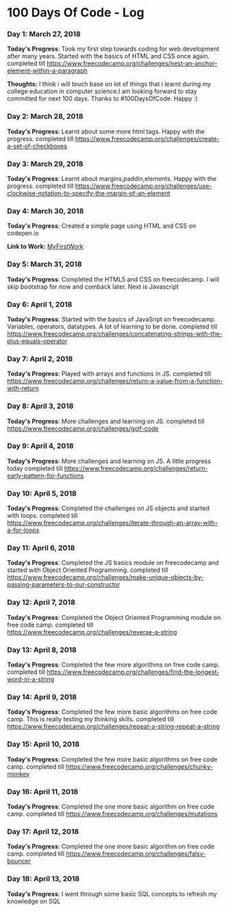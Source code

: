 # 100 Days Of Code - Log

### Day 1: March 27, 2018 ####

**Today's Progress**: Took my first step towards coding for web development after many years. Started with the basics of HTML and CSS once again.
completed till https://www.freecodecamp.org/challenges/nest-an-anchor-element-within-a-paragraph

**Thoughts:** I think i will touch base on lot of things that i learnt during my college education in computer science.I am looking forward to stay committed for next 100 days. Thanks to #100DaysOfCode. Happy :)

### Day 2: March 28, 2018 ####
**Today's Progress**: Learnt about some more html tags. Happy with the progress.
completed till https://www.freecodecamp.org/challenges/create-a-set-of-checkboxes

### Day 3: March 29, 2018 ####
**Today's Progress**: Learnt about margins,paddin,elements. Happy with the progress.
completed till https://www.freecodecamp.org/challenges/use-clockwise-notation-to-specify-the-margin-of-an-element

### Day 4: March 30, 2018 ####
**Today's Progress**: Created a simple page using HTML and CSS on codepen.io

**Link to Work:** [MyFirstWork](https://codepen.io/DGeek/pen/yKKjPq)

### Day 5: March 31, 2018 ####
**Today's Progress**: Completed the HTML5 and CSS on freecodecamp. I will skip bootstrap for now and comback later. Next is Javascript
                      
### Day 6: April 1, 2018 ####
**Today's Progress**: Started with the basics of JavaSript on freecodecamp. Variables, operators, datatypes. A lot of learning to be done.
completed till https://www.freecodecamp.org/challenges/concatenating-strings-with-the-plus-equals-operator


### Day 7: April 2, 2018 ####
**Today's Progress**: Played with arrays and functions in JS.
completed till https://www.freecodecamp.org/challenges/return-a-value-from-a-function-with-return

### Day 8: April 3, 2018 ####
**Today's Progress**: More challenges and learning on JS.
completed till https://www.freecodecamp.org/challenges/golf-code

### Day 9: April 4, 2018 ####
**Today's Progress**: More challenges and learning on JS. A little progress today
completed till https://www.freecodecamp.org/challenges/return-early-pattern-for-functions

### Day 10: April 5, 2018 ####
**Today's Progress**: Completed the challenges on JS objects and started with loops.
completed till https://www.freecodecamp.org/challenges/iterate-through-an-array-with-a-for-loops

### Day 11: April 6, 2018 ####
**Today's Progress**: Completed the JS basics module on freecodecamp and started with Object Oriented Programming.
completed till https://www.freecodecamp.org/challenges/make-unique-objects-by-passing-parameters-to-our-constructor


### Day 12: April 7, 2018 ####
**Today's Progress**: Completed the Object Oriented Programming module on free code camp.
completed till https://www.freecodecamp.org/challenges/reverse-a-string

### Day 13: April 8, 2018 ####
**Today's Progress**: Completed the few more algorithms on free code camp.
completed till https://www.freecodecamp.org/challenges/find-the-longest-word-in-a-string


### Day 14: April 9, 2018 ####
**Today's Progress**: Completed the few more basic algorithms on free code camp. This is really testing my thinking skills.
completed till https://www.freecodecamp.org/challenges/repeat-a-string-repeat-a-string


### Day 15: April 10, 2018 ####
**Today's Progress**: Completed the few more basic algorithms on free code camp.
completed till https://www.freecodecamp.org/challenges/chunky-monkey


### Day 16: April 11, 2018 ####
**Today's Progress**: Completed the one more basic algorithm on free code camp.
completed till https://www.freecodecamp.org/challenges/mutations


### Day 17: April 12, 2018 ####
**Today's Progress**: Completed the one more basic algorithm on free code camp.
completed till https://www.freecodecamp.org/challenges/falsy-bouncer

### Day 18: April 13, 2018 ####
**Today's Progress**: I went through some basic SQL concepts to refresh my knowledge on SQL

